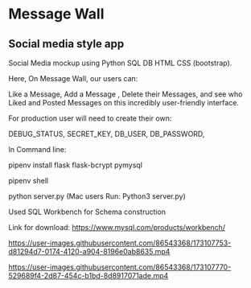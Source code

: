 # Message Wall 

## Social media style app 

Social Media mockup using Python SQL DB HTML CSS (bootstrap). 

Here, On Message Wall, our users can: 

Like a Message, Add a Message , Delete their Messages, and see who Liked and Posted Messages on this incredibly user-friendly interface. 


For production user will need to create their own:

DEBUG_STATUS, SECRET_KEY, DB_USER, DB_PASSWORD,

In Command line:

pipenv install flask flask-bcrypt pymysql 

pipenv shell 

python server.py (Mac users Run: Python3 server.py) 

Used SQL Workbench for Schema construction

Link for download: https://www.mysql.com/products/workbench/

https://user-images.githubusercontent.com/86543368/173107753-d81294d7-0174-4120-a904-8196e0ab8635.mp4



https://user-images.githubusercontent.com/86543368/173107770-529689f4-2d87-454c-b1bd-8d8917071ade.mp4

